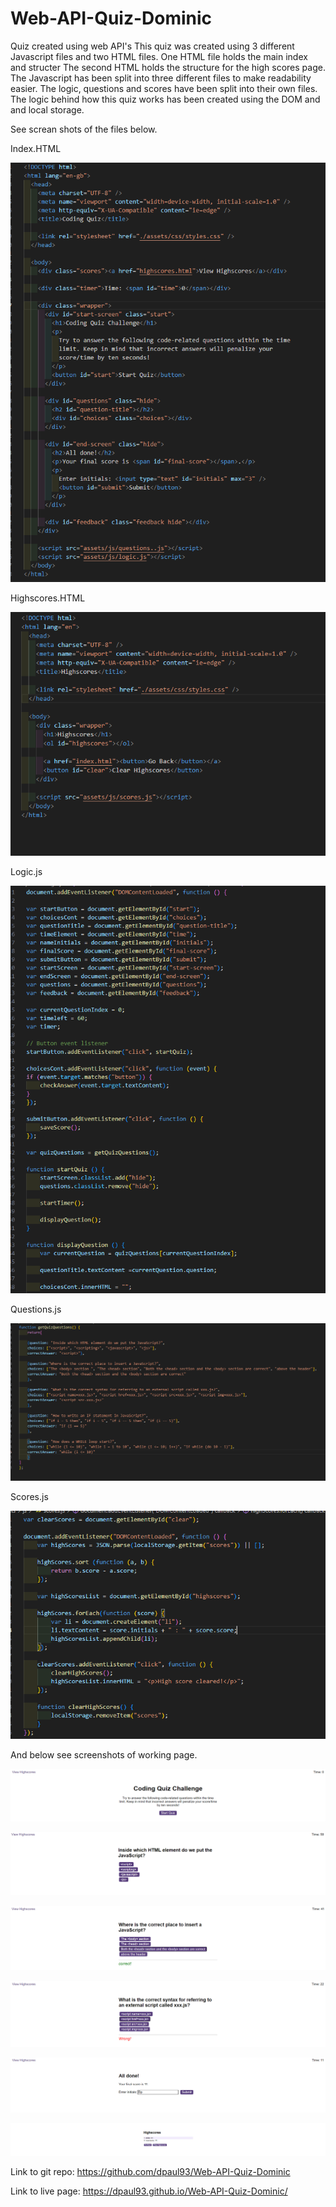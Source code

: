 # Web-API-Quiz-Dominic
Quiz created using web API's 
This quiz was created using 3 different Javascript files and two HTML files. 
One HTML file holds the main index and structer 
The second HTML holds the structure for the high scores page. 
The Javascript has been split into three different files to make readability easier. The logic, questions and scores have been split into their own files.
The logic behind how this quiz works has been created using the DOM and and local storage. 

See screan shots of the files below.

Index.HTML

![Alt text](./assets/Images/image.png)

Highscores.HTML

![Alt text](./assets/Images/image-1.png)

Logic.js 

![Alt text](./assets/Images/image-2.png)

Questions.js

![Alt text](./assets/Images/image-3.png)

Scores.js

![Alt text](./assets/Images/image-4.png)

And below see screenshots of working page. 

![Alt text](./assets/Images/image-5.png)

![Alt text](./assets/Images/image-6.png)

![Alt text](./assets/Images/image-7.png)

![Alt text](./assets/Images/image-8.png)

![Alt text](./assets/Images/image-9.png)

![Alt text](./assets/Images/image-10.png)

Link to git repo: https://github.com/dpaul93/Web-API-Quiz-Dominic

Link to live page: https://dpaul93.github.io/Web-API-Quiz-Dominic/